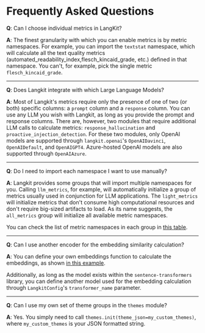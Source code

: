 # Frequently Asked Questions

**Q**: Can I choose individual metrics in LangKit?

**A**: The finest granularity with which you can enable metrics is by metric namespaces. For example, you can import the `textstat` namespace, which will calculate all the text quality metrics (automated_readability_index,flesch_kincaid_grade, etc.) defined in that namespace. You can't, for example, pick the single metric `flesch_kincaid_grade`.

---

**Q**: Does Langkit integrate with which Large Language Models?

**A**: Most of Langkit's metrics require only the presence of one of two (or both) specific columns: a `prompt` column and a `response` column. You can use any LLM you wish with Langkit, as long as you provide the prompt and response columns. There are, however, two modules that require additional LLM calls to calculate metrics: `response_hallucination` and `proactive_injection_detection`. For these two modules, only OpenAI models are supported through `langkit.openai`'s `OpenAIDavinci`, `OpenAIDefault`, and `OpenAIGPT4`. Azure-hosted OpenAI models are also supported through `OpenAIAzure`.

---

**Q**: Do I need to import each namespace I want to use manually?

**A**: Langkit provides some groups that will import multiple namespaces for you. Calling `llm_metrics`, for example, will automatically initialize a group of metrics usually used in conjunction for LLM applications. The `light_metrics` will initialize metrics that don't consume high computational resources and don't require big-sized artifacts to load. As its name suggests, the `all_metrics` group will initialize all available metric namespaces.

You can check the list of metric namespaces in each group in [this table](modules.md#modules-list).

---

**Q**: Can I use another encoder for the embedding similarity calculation?

**A**: You can define your own embeddings function to calculate the embeddings, as shown [in this example](../examples/Custom_Encoder.ipynb).

Additionally, as long as the model exists within the `sentence-transformers` library, you can define another model used for the embedding calculation through `LangkitConfig`'s `transformer_name` parameter.

---

**Q**: Can I use my own set of theme groups in the `themes` module?

**A**: Yes. You simply need to call `themes.init(theme_json=my_custom_themes)`, where `my_custom_themes` is your JSON formatted string.

